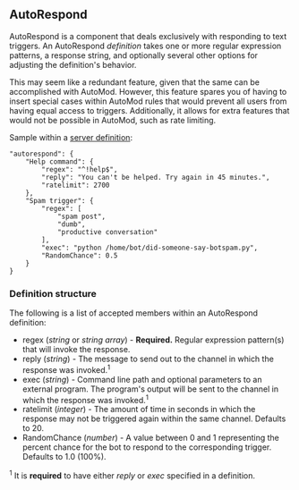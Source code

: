 ## AutoRespond

AutoRespond is a component that deals exclusively with responding to text triggers. An AutoRespond *definition* takes one or more regular expression patterns, a response string, and optionally several other options for adjusting the definition's behavior.

This may seem like a redundant feature, given that the same can be accomplished with AutoMod. However, this feature spares you of having to insert special cases within AutoMod rules that would prevent all users from having equal access to triggers. Additionally, it allows for extra features that would not be possible in AutoMod, such as rate limiting.

Sample within a [server definition](serverdef.html):
```
"autorespond": {
    "Help command": {
        "regex": "^!help$",
        "reply": "You can't be helped. Try again in 45 minutes.",
        "ratelimit": 2700
    },
    "Spam trigger": {
        "regex": [
            "spam post",
            "dumb",
            "productive conversation"
        ],
        "exec": "python /home/bot/did-someone-say-botspam.py",
		"RandomChance": 0.5
    }
}
```

### Definition structure
The following is a list of accepted members within an AutoRespond definition:
* regex (*string* or *string array*) - **Required.** Regular expression pattern(s) that will invoke the response.
* reply (*string*) - The message to send out to the channel in which the response was invoked.<sup>1</sup>
* exec (*string*) - Command line path and optional parameters to an external program. The program's output will be sent to the channel in which the response was invoked.<sup>1</sup>
* ratelimit (*integer*) - The amount of time in seconds in which the response may not be triggered again within the same channel. Defaults to 20.
* RandomChance (*number*) - A value between 0 and 1 representing the percent chance for the bot to respond to the corresponding trigger. Defaults to 1.0 (100%).

<sup>1</sup> It is **required** to have either *reply* or *exec* specified in a definition.